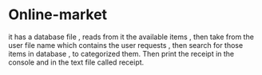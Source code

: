 # Online-market
it has a database file , reads from it the available items , then take from the user file name which contains the user requests , then search for
those items in database , to categorized them.
Then print the receipt in the console and in the text file called receipt.
